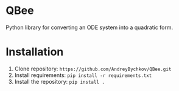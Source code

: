 # QBee
Python library for converting an ODE system into a quadratic form.

# Installation

1. Clone repository: `https://github.com/AndreyBychkov/QBee.git` 
2. Install requirements: `pip install -r requirements.txt`
3. Install the repository: `pip install .`





